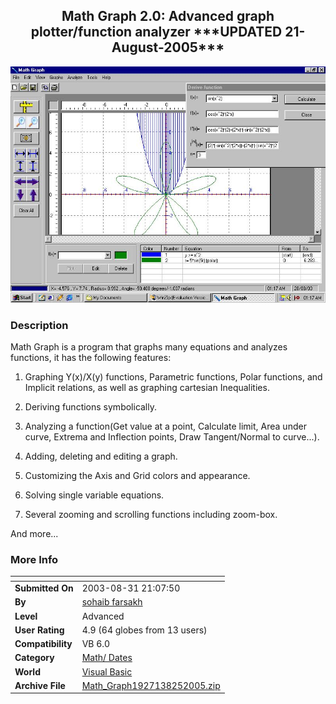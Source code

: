 ﻿<div align="center">

## Math Graph 2\.0: Advanced graph plotter/function analyzer \*\*\*UPDATED  21\-August\-2005\*\*\*

<img src="PIC200582194227657.jpg">
</div>

### Description

Math Graph is a program that graphs many equations and analyzes functions, it has the following features:

1. Graphing Y(x)/X(y) functions, Parametric functions, Polar functions, and Implicit relations, as well as graphing cartesian Inequalities.

2. Deriving functions symbolically.

3. Analyzing a function(Get value at a point, Calculate limit, Area under curve, Extrema and Inflection points, Draw Tangent/Normal to curve...).

4. Adding, deleting and editing a graph.

5. Customizing the Axis and Grid colors and appearance.

6. Solving single variable equations.

7. Several zooming and scrolling functions including zoom-box.

And more...
 
### More Info
 


<span>             |<span>
---                |---
**Submitted On**   |2003-08-31 21:07:50
**By**             |[sohaib farsakh](https://github.com/Planet-Source-Code/PSCIndex/blob/master/ByAuthor/sohaib-farsakh.md)
**Level**          |Advanced
**User Rating**    |4.9 (64 globes from 13 users)
**Compatibility**  |VB 6\.0
**Category**       |[Math/ Dates](https://github.com/Planet-Source-Code/PSCIndex/blob/master/ByCategory/math-dates__1-37.md)
**World**          |[Visual Basic](https://github.com/Planet-Source-Code/PSCIndex/blob/master/ByWorld/visual-basic.md)
**Archive File**   |[Math\_Graph1927138252005\.zip](https://github.com/Planet-Source-Code/sohaib-farsakh-math-graph-2-0-advanced-graph-plotter-function-analyzer-updated-21-august-2__1-62256/archive/master.zip)








